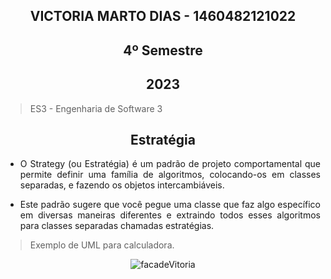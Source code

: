 
<section align="center">

# VICTORIA MARTO DIAS - 1460482121022
# 4º Semestre
## 2023

</section>

> ES3 - Engenharia de Software 3

<div align="center">

## Estratégia
  
</div>

<div align="justify">

* O Strategy (ou Estratégia) é um padrão de projeto comportamental que permite definir uma família de algoritmos, colocando-os em classes separadas, e fazendo os objetos intercambiáveis.

* Este padrão sugere que você pegue uma classe que faz algo específico em diversas maneiras diferentes e extraindo todos esses algoritmos para classes separadas chamadas estratégias.

 </div>
 
 > Exemplo de UML para calculadora.

<div align="center">
  
  ![facadeVitoria](https://github.com/DiasVitoria/bertoti/assets/80860267/a4dd9c0d-08bd-4fb8-bed2-a986c9191830)

</div>



